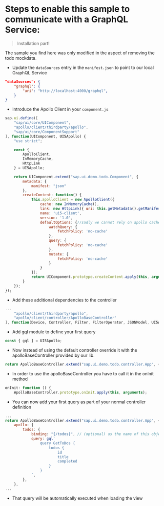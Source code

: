 # Steps to enable this sample to communicate with a GraphQL Service:

> Installation part!

The sample you find here was only modified in the aspect of removing the todo mockdata.

- Update the `dataSources` entry in the `manifest.json` to point to our local GraphQL Service
```json
"dataSources": {
    "graphql": {
        "uri": "http://localhost:4000/graphql",
    }
}
```
- Introduce the Apollo Client in your `component.js`
```javascript
sap.ui.define([
    "sap/ui/core/UIComponent",
    "apollo/client/thirdparty/apollo",
    "sap/ui/core/ComponentSupport"
], function(UIComponent, UI5Apollo) {
	"use strict";

	const {
		ApolloClient,
		InMemoryCache,
		HttpLink
	} = UI5Apollo;

	return UIComponent.extend("sap.ui.demo.todo.Component", {
		metadata: {
			manifest: "json"
		},
		createContent: function() {
			this.apolloClient = new ApolloClient({
				cache: new InMemoryCache(),
				link: new HttpLink({ uri: this.getMetadata().getManifestEntry("/sap.app/dataSources/graphql/uri") }),
				name: 'ui5-client',
				version: '1.0',
				defaultOptions: {//sadly we cannot rely on apollo cache currently
					watchQuery: {
						fetchPolicy: 'no-cache' 
					},
					query: {
						fetchPolicy: 'no-cache' 
					},
					mutate: {
						fetchPolicy: 'no-cache'
					}
				}
			});
			return UIComponent.prototype.createContent.apply(this, arguments);
		}
	});
});
```
- Add these additional dependencies to the controller
```javascript
...
	"apollo/client/thirdparty/apollo",
	"apollo/client/controller/ApolloBaseController"
], function(Device, Controller, Filter, FilterOperator, JSONModel, UI5Apollo, ApolloBaseController) {
```
- Add gql module to define your first query
```javascript
const { gql } = UI5Apollo;
```
- Now instead of using the default controller override it with the apolloBaseController provided by our lib.
```javascript
return ApolloBaseController.extend("sap.ui.demo.todo.controller.App", {
```
- In order to use the apolloBaseController you have to call it in the onInit method
```javascript
onInit: function () {
	ApolloBaseController.prototype.onInit.apply(this, arguments);
```
- You can now add your first query as part of your normal controller definition
```javascript
...
return ApolloBaseController.extend("sap.ui.demo.todo.controller.App", {
    apollo: {
        todos: {
            binding: "{/todos}", // (optional) as the name of this object is todos it would be defaulted to "todos"
            query: gql`
                query GetToDos {
                    todos {
                        id
                        title
                        completed
                    }
                }
            `,
        },
    },
...
```
- That query will be automatically executed when loading the view
